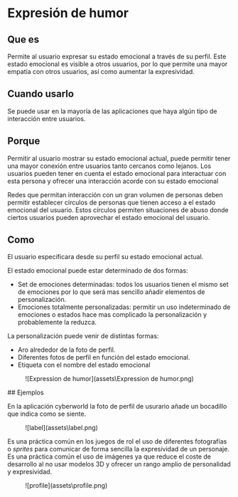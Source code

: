 # Expresión de humor

## Que es

Permite al usuario expresar su estado emocional a través de su perfil. Este estado emocional es visible a otros usuarios, por lo que permite una mayor empatía con otros usuarios, así como aumentar la expresividad.

## Cuando usarlo

Se puede usar en la mayoría de las aplicaciones que haya algún tipo de interacción entre usuarios. 

## Porque

Permitir al usuario mostrar su estado emocional actual, puede permitir tener una mayor conexión entre usuarios tanto cercanos como lejanos. Los usuarios pueden tener en cuenta el estado emocional para interactuar con esta persona y ofrecer una interacción acorde con su estado emocional

Redes que permitan interacción con un gran volumen de personas deben permitir establecer círculos de personas que tienen acceso a el estado emocional del usuario. Estos círculos permiten situaciones de abuso donde ciertos usuarios pueden aprovechar el estado emocional del usuario.

## Como

El usuario especificara desde su perfil su estado emocional actual.

El estado emocional puede estar determinado de dos formas:

* Set de emociones determinadas: todos los usuarios tienen el mismo set de emociones por lo que será mas sencillo añadir elementos de personalización. 
* Emociones totalmente personalizadas: permitir un uso indeterminado de emociones o estados hace mas complicado la personalización y probablemente la reduzca.

La personalización puede venir de distintas formas:

* Aro alrededor de la foto de perfil.
* Diferentes fotos de perfil en función del estado emocional.
* Etiqueta con el nombre del estado emocional
<figure markdown>
   ![Expression de humor](assets\Expression de humor.png)
   <figcaption></figcaption>
</figure>
## Ejemplos

En la aplicación cyberworld la foto de perfil de usurario añade un bocadillo que indica como se siente.

<figure markdown>
   ![label](assets\label.png)
  <figcaption></figcaption>
</figure>


Es una práctica común en los juegos de rol el uso de diferentes fotografías o *sprites* para comunicar de forma sencilla la expresividad de un personaje. Es una práctica común el uso de imágenes ya que reduce el coste de desarrollo al no usar modelos 3D y ofrecer un rango amplio de personalidad y expresividad.
<figure markdown>
   ![profile](assets\profile.png)
   <figcaption></figcaption>
</figure>